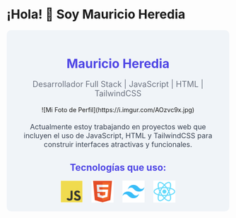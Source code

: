 # ¡Hola! 👋 Soy Mauricio Heredia

<div align="center" style="background-color: #f0f4f8; padding: 20px; border-radius: 10px;">
  <h1 style="color: #4f46e5;">Mauricio Heredia</h1>
  <p style="color: #6b7280; font-size: 18px;">Desarrollador Full Stack | JavaScript | HTML | TailwindCSS</p>
  
  <div style="display: flex; justify-content: center; gap: 20px;">
    ![Mi Foto de Perfil](https://i.imgur.com/AOzvc9x.jpg)
  </div>
  
  <p style="color: #374151; margin-top: 20px; font-size: 16px;">Actualmente estoy trabajando en proyectos web que incluyen el uso de JavaScript, HTML y TailwindCSS para construir interfaces atractivas y funcionales.</p>
  
  <h2 style="color: #4f46e5; margin-top: 30px;">Tecnologías que uso:</h2>
  <div style="display: flex; justify-content: center; gap: 20px; margin-top: 10px;">
    <img src="https://raw.githubusercontent.com/devicons/devicon/master/icons/javascript/javascript-original.svg" alt="JavaScript" width="50" height="50">
    <img src="https://raw.githubusercontent.com/devicons/devicon/master/icons/html5/html5-original.svg" alt="HTML5" width="50" height="50">
    <img src="https://raw.githubusercontent.com/devicons/devicon/master/icons/tailwindcss/tailwindcss-original.svg" alt="TailwindCSS" width="50" height="50">
    <img src="https://raw.githubusercontent.com/devicons/devicon/master/icons/react/react-original.svg" alt="React" width="50" height="50">
  </div>
</div>
